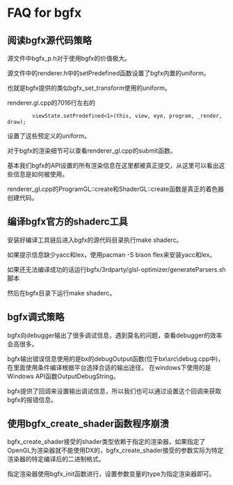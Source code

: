 FAQ for bgfx
=============

阅读bgfx源代码策略
-------------------

源文件中bgfx_p.h对于使用bgfx的价值极大。

源文件中的renderer.h中的setPredefined函数设置了bgfx内置的uniform。

也就是bgfx提供的类似bgfx_set_transform使用的uniform。

renderer.gl.cpp的7016行左右的

            viewState.setPredefined<1>(this, view, eye, program, _render, draw);

设置了这些预定义的uniform。

对于bgfx的渲染细节可以查看renderer_gl.cpp的submit函数。

基本我们bgfx的API设置的所有渲染信息在这里都被真正提交，从这里可以看出这些信息是如何被使用。

renderer_gl.cpp的ProgramGL::create和ShaderGL::create函数是真正的着色器创建代码。

编译bgfx官方的shaderc工具
-----------------------------

安装好编译工具链后进入bgfx的源代码目录执行make shaderc。

如果提示信息缺少yacc和lex，使用pacman -S bison flex来安装yacc和lex。

如果还无法编译成功的话运行bgfx/3rdparty/glsl-optimizer/generateParsers.sh脚本

然后在bgfx目录下运行make shaderc。

bgfx调式策略
------------------------
bgfx向debugger输出了很多调试信息，遇到莫名的问题，查看debugger的效率会高很多。

bgfx输出错误信息使用的是bx的debugOutput函数(位于bx\src\debug.cpp中)，在里面使用条件编译根据平台选择合适的输出途径，
在windows下使用的是Windows API函数OutputDebugString。

bgfx提供了回调来设置输出调试信息，所以我们也可以通过设置这个回调来获取bgfx的报错信息。

使用bgfx_create_shader函数程序崩溃
----------------------------------

bgfx_create_shader接受的shader类型依赖于指定的渲染器，如果指定了OpenGL为渲染器就不能使用DX的，bgfx_create_shader接受的参数实际为特定渲染器的特定编译后的二进制格式。

指定渲染器使用bgfx_init函数进行，设置参数变量的type为指定渲染器即可。
